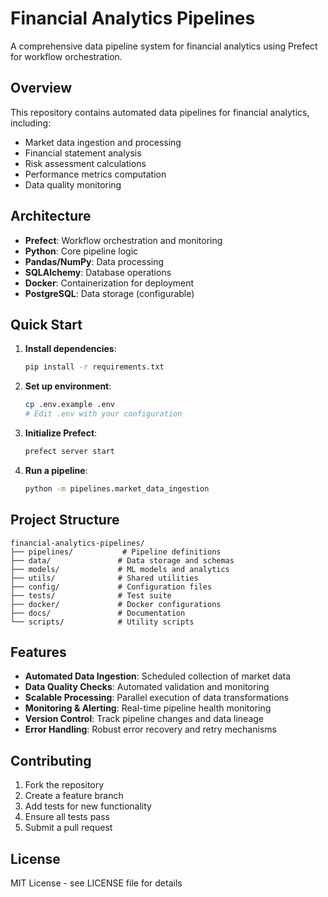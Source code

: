 # Financial Analytics Pipelines

A comprehensive data pipeline system for financial analytics using Prefect for workflow orchestration.

## Overview

This repository contains automated data pipelines for financial analytics, including:

- Market data ingestion and processing
- Financial statement analysis
- Risk assessment calculations
- Performance metrics computation
- Data quality monitoring

## Architecture

- **Prefect**: Workflow orchestration and monitoring
- **Python**: Core pipeline logic
- **Pandas/NumPy**: Data processing
- **SQLAlchemy**: Database operations
- **Docker**: Containerization for deployment
- **PostgreSQL**: Data storage (configurable)

## Quick Start

1. **Install dependencies**:

   ```bash
   pip install -r requirements.txt
   ```

2. **Set up environment**:

   ```bash
   cp .env.example .env
   # Edit .env with your configuration
   ```

3. **Initialize Prefect**:

   ```bash
   prefect server start
   ```

4. **Run a pipeline**:
   ```bash
   python -m pipelines.market_data_ingestion
   ```

## Project Structure

```
financial-analytics-pipelines/
├── pipelines/           # Pipeline definitions
├── data/               # Data storage and schemas
├── models/             # ML models and analytics
├── utils/              # Shared utilities
├── config/             # Configuration files
├── tests/              # Test suite
├── docker/             # Docker configurations
├── docs/               # Documentation
└── scripts/            # Utility scripts
```

## Features

- **Automated Data Ingestion**: Scheduled collection of market data
- **Data Quality Checks**: Automated validation and monitoring
- **Scalable Processing**: Parallel execution of data transformations
- **Monitoring & Alerting**: Real-time pipeline health monitoring
- **Version Control**: Track pipeline changes and data lineage
- **Error Handling**: Robust error recovery and retry mechanisms

## Contributing

1. Fork the repository
2. Create a feature branch
3. Add tests for new functionality
4. Ensure all tests pass
5. Submit a pull request

## License

MIT License - see LICENSE file for details
